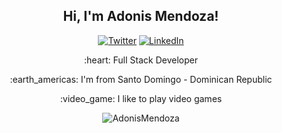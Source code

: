 <h2 align="center"> Hi, I'm Adonis Mendoza!</h2>
<p align="center">
	<a href="https://twitter.com/adonismdza"><img src="https://img.shields.io/twitter/follow/adonismdza?label=Twitter&style=social" alt="Twitter"></a>
	<a href="https://www.linkedin.com/in/adonismendoza"><img src="https://img.shields.io/badge/-adonismendoza-blue?style=flat-square&logo=Linkedin&logoColor=white&link=https://www.linkedin.com/in/adonismendoza/" alt="LinkedIn"></a>
</p>

<div  align="center">
    <p align="center"> :heart: Full Stack Developer</p>
    <p align="center">:earth_americas: I'm from Santo Domingo - Dominican Republic</p>
   <p align="center">:video_game: I like to play video games</p>
</div>

<p align="center"> <img src="https://github-readme-stats.vercel.app/api?username=adonismendozaperez&show_icons=true" alt="AdonisMendoza" /> </p>
